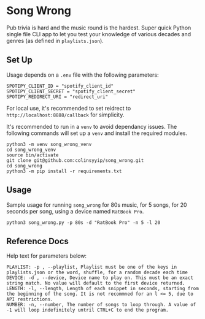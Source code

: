 # Song Wrong
Pub trivia is hard and the music round is the hardest. Super quick Python single file CLI app to let you test your knowledge of various decades and genres (as defined in `playlists.json`). 

## Set Up
Usage depends on a `.env` file with the following parameters:
```
SPOTIPY_CLIENT_ID = "spotify_client_id"
SPOTIPY_CLIENT_SECRET = "spotify_client_secret"
SPOTIPY_REDIRECT_URI = "redirect_uri"
```
For local use, it's recommended to set reidrect to `http://localhost:8888/callback` for simplicity.

It's recommended to run in a `venv` to avoid dependancy issues. The following commands will set up a `venv` and install the required modules.

```
python3 -m venv song_wrong_venv
cd song_wrong_venv
source bin/activate
git clone git@github.com:colinsyyip/song_wrong.git
cd song_wrong
python3 -m pip install -r requirements.txt
```

## Usage
Sample usage for running `song_wrong` for 80s music, for 5 songs, for 20 seconds per song, using a device named `RatBook Pro`.
```
python3 song_wrong.py -p 80s -d "RatBook Pro" -n 5 -l 20
```

## Reference Docs
Help text for parameters below: 
```
PLAYLIST: -p , --playlist, Playlist must be one of the keys in playlists.json or the word, shuffle, for a random decade each time
DEVICE: -d , --device, Device name to play on. This must be an exact string match. No value will default to the first device returned.
LENGTH: -l, --length, Length of each snippet in seconds, starting from the beginning of the song. It is not recommned for an l <= 5, due to API restrictions.
NUMBER: -n, --number, The number of songs to loop through. A value of -1 will loop indefinitely untril CTRL+C to end the program.
```